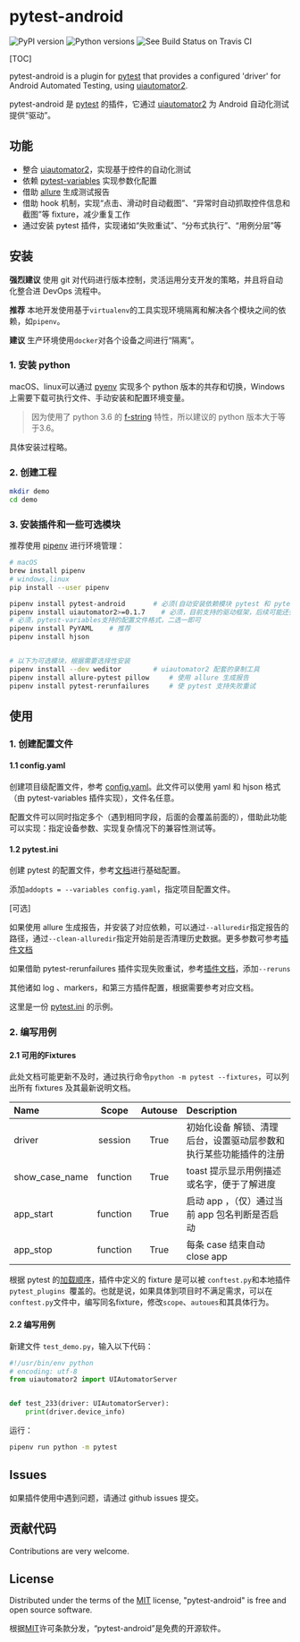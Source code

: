 # pytest-android

![PyPI version](https://img.shields.io/pypi/v/pytest-android.svg) ![Python versions](https://img.shields.io/pypi/pyversions/pytest-android.svg) ![See Build Status on Travis CI](https://travis-ci.org/edsion1107/pytest-android.svg?branch=master)

[TOC]

pytest-android is a plugin for [pytest](http://pytest.org/) that provides a configured 'driver' for Android Automated Testing, using [uiautomator2](https://github.com/openatx/uiautomator2).

pytest-android 是 [pytest](http://pytest.org/) 的插件，它通过 [uiautomator2](https://github.com/openatx/uiautomator2) 为 Android 自动化测试提供“驱动”。

## 功能

- 整合 [uiautomator2](https://github.com/openatx/uiautomator2)，实现基于控件的自动化测试
- 依赖 [pytest-variables](https://github.com/pytest-dev/pytest-variables) 实现参数化配置
- 借助 [allure](https://github.com/allure-framework/allure-python) 生成测试报告
- 借助 hook 机制，实现“点击、滑动时自动截图”、“异常时自动抓取控件信息和截图”等 fixture，减少重复工作
- 通过安装 pytest 插件，实现诸如“失败重试”、“分布式执行”、“用例分层”等



## 安装

**强烈建议** 使用 git 对代码进行版本控制，灵活运用分支开发的策略，并且将自动化整合进 DevOps 流程中。

**推荐** 本地开发使用基于`virtualenv`的工具实现环境隔离和解决各个模块之间的依赖，如`pipenv`。

**建议** 生产环境使用`docker`对各个设备之间进行“隔离”。

### 1. 安装 python

macOS、linux可以通过 [pyenv](https://github.com/pyenv/pyenv) 实现多个 python 版本的共存和切换，Windows上需要下载可执行文件、手动安装和配置环境变量。

> 因为使用了 python 3.6 的 [f-string](https://realpython.com/python-f-strings/) 特性，所以建议的 python 版本大于等于3.6。

具体安装过程略。

### 2. 创建工程

```bash
mkdir demo
cd demo
```

### 3. 安装插件和一些可选模块

推荐使用 [pipenv](https://github.com/pypa/pipenv) 进行环境管理：

```bash
# macOS
brew install pipenv
# windows,linux
pip install --user pipenv

pipenv install pytest-android       # 必须(自动安装依赖模块 pytest 和 pytest-variables)
pipenv install uiautomator2>=0.1.7    # 必须，目前支持的驱动框架，后续可能还会添加 Appium 
# 必须，pytest-variables支持的配置文件格式，二选一即可
pipenv install PyYAML    # 推荐
pipenv install hjson


# 以下为可选模块，根据需要选择性安装
pipenv install --dev weditor		# uiautomator2 配套的录制工具
pipenv install allure-pytest pillow		# 使用 allure 生成报告
pipenv install pytest-rerunfailures		# 使 pytest 支持失败重试
```



## 使用

### 1. 创建配置文件

#### 1.1 config.yaml

创建项目级配置文件，参考 [config.yaml](https://raw.githubusercontent.com/edsion1107/pytest-android/master/config.yaml)。此文件可以使用 yaml 和 hjson 格式（由 pytest-variables 插件实现），文件名任意。

配置文件可以同时指定多个（遇到相同字段，后面的会覆盖前面的），借助此功能可以实现：指定设备参数、实现复杂情况下的兼容性测试等。

#### 1.2 pytest.ini

创建 pytest 的配置文件，参考[文档](https://docs.pytest.org/en/latest/reference.html#configuration-options)进行基础配置。

添加`addopts = --variables config.yaml`，指定项目配置文件。



[可选]

如果使用 allure 生成报告，并安装了对应依赖，可以通过`--alluredir`指定报告的路径，通过`--clean-alluredir`指定开始前是否清理历史数据。更多参数可参考[插件文档](https://docs.qameta.io/allure/#_pytest)

如果借助 pytest-rerunfailures 插件实现失败重试，参考[插件文档](https://github.com/pytest-dev/pytest-rerunfailures)，添加`--reruns`

其他诸如 log 、markers，和第三方插件配置，根据需要参考对应文档。



这里是一份 [pytest.ini](https://raw.githubusercontent.com/edsion1107/pytest-android/master/pytest.ini) 的示例。

### 2. 编写用例

#### 2.1 可用的Fixtures

此处文档可能更新不及时，通过执行命令`python -m pytest --fixtures`，可以列出所有 fixtures 及其最新说明文档。

| Name           |  Scope   | Autouse | Description                                                  |
| :------------- | :------: | :-----: | :----------------------------------------------------------- |
| driver         | session  |  True   | 初始化设备 解锁、清理后台，设置驱动层参数和执行某些功能插件的注册 |
| show_case_name | function |  True   | toast 提示显示用例描述或名字，便于了解进度                   |
| app_start      | function |  True   | 启动 app ，（仅）通过当前 app 包名判断是否启动               |
| app_stop       | function |  True   | 每条 case 结束自动 close app                                 |

根据 pytest 的[加载顺序](https://docs.pytest.org/en/latest/writing_plugins.html#plugin-discovery-order-at-tool-startup)，插件中定义的 fixture 是可以被 `conftest.py`和本地插件`pytest_plugins `覆盖的。也就是说，如果具体到项目时不满足需求，可以在`conftest.py`文件中，编写同名fixture，修改`scope`、`autoues`和其具体行为。

#### 2.2 编写用例

新建文件 `test_demo.py`，输入以下代码：

```python
#!/usr/bin/env python
# encoding: utf-8
from uiautomator2 import UIAutomatorServer


def test_233(driver: UIAutomatorServer):
    print(driver.device_info)
```



运行：

```bash
pipenv run python -m pytest
```



## Issues

如果插件使用中遇到问题，请通过 github issues 提交。

## 贡献代码

Contributions are very welcome. 

## License

Distributed under the terms of the [MIT](LICENSE) license, "pytest-android" is free and open source software.

根据[MIT](LICENSE)许可条款分发，“pytest-android”是免费的开源软件。